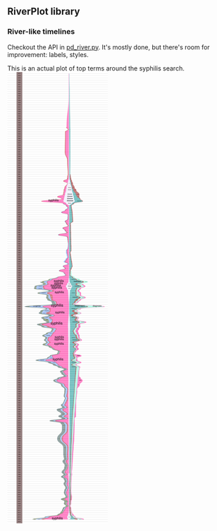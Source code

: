## RiverPlot library

### River-like timelines

Checkout the API in [pd_river.py](pd_river.py). It's mostly
done, but there's room for improvement: labels, styles.

This is an actual plot of top terms around the syphilis search.
<img src="example.png">


